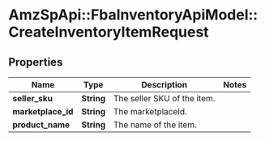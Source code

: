 # AmzSpApi::FbaInventoryApiModel::CreateInventoryItemRequest

## Properties
Name | Type | Description | Notes
------------ | ------------- | ------------- | -------------
**seller_sku** | **String** | The seller SKU of the item. | 
**marketplace_id** | **String** | The marketplaceId. | 
**product_name** | **String** | The name of the item. | 

